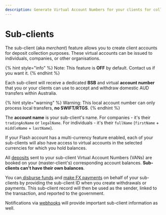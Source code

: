 ```yaml
---
description: Generate Virtual Account Numbers for your clients for collection
---
```


# Sub-clients

The sub-client (aka _merchant_) feature allows you to create client accounts for deposit collection purposes. These virtual accounts can be issued to individuals, companies, or other organisations.

{% hint style="info" %}
Note: This feature is **OFF** by default. Contact us if you want it.
{% endhint %}

Each sub-client will receive a dedicated **BSB** and virtual **account number** that you or your clients can use to accept and withdraw domestic AUD transfers within Australia.

{% hint style="warning" %}
Warning: This local account number can only process local transfers, **no SWIFT/RTGS**.
{% endhint %}

The **account name** is your sub-client's name. For companies - it's their `tradingAsName` or `legalName`. For individuals - it's their `fullName` (`firstName` + `middleName` + `lastName`).

If your Flash account has a multi-currency feature enabled, each of your sub-clients will also have access to virtual accounts in the selected currencies for which you hold balances.

All [deposits](https://developer.flash-payments.com/deposits) sent to your sub-client Virtual Account Numbers (VANs) are booked on your (master-client's) corresponding account balances. **Sub-clients can't have their own balances**.

You can[ disburse funds](https://developer.flash-payments.com/withdrawals/withdraw-funds) and [make FX payments](https://developer.flash-payments.com/payments/send-funds) on behalf of your sub-clients by providing the sub-client ID when you create withdrawals or payments. This sub-client record will then be used as the sender, linked to the transaction, and reported to the government.

Notifications via [webhooks](webhooks/webhooks.md) will provide important sub-client information as well.

